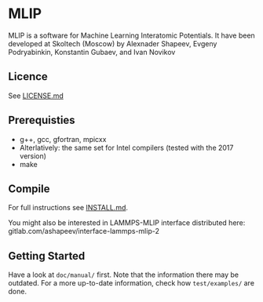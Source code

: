 # MLIP

MLIP is a software for Machine Learning Interatomic Potentials.
It have been developed at Skoltech (Moscow) by
Alexnader Shapeev, Evgeny Podryabinkin, Konstantin Gubaev, and Ivan Novikov

## Licence
See [LICENSE.md](LICENSE.md)

## Prerequisties
* g++, gcc, gfortran, mpicxx
* Alterlatively: the same set for Intel compilers (tested with the 2017 version)
* make

## Compile
For full instructions see [INSTALL.md](INSTALL.md).

You might also be interested in LAMMPS-MLIP interface distributed here:
gitlab.com/ashapeev/interface-lammps-mlip-2


## Getting Started

Have a look at `doc/manual/` first. Note that the information there may be outdated.
For a more up-to-date information, check how `test/examples/` are done.
